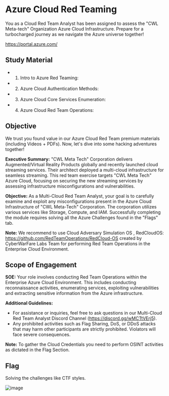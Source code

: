 # Azure Cloud Red Teaming
You as a Cloud Red Team Analyst has been assigned to assess the "CWL Meta-tech" Organization Azure Cloud Infrastructure. Prepare for a turbocharged journey as we navigate the Azure universe together!

https://portal.azure.com/


## Study Material
+ 1. Intro to Azure Red Teaming:
+ 2. Azure Cloud Authentication Methods: 
+ 3. Azure Cloud Core Services Enumeration: 
+ 4. Azure Cloud Red Team Operations: 


## Objective
We trust you found value in our Azure Cloud Red Team premium materials (including Videos + PDFs). Now, let's dive into some hacking adventures together!

**Executive Summary:**
"CWL Meta Tech" Corporation delivers Augmented/Virtual Reality Products globally and recently launched cloud streaming services. Their architect deployed a multi-cloud infrastructure for seamless streaming. This red team exercise targets "CWL Meta Tech" Azure Cloud, focusing on securing the new streaming services by assessing infrastructure misconfigurations and vulnerabilities.

**Objective:**
As a Multi-Cloud Red Team Analyst, your goal is to carefully examine and exploit any misconfigurations present in the Azure Cloud Infrastructure of "CWL Meta-Tech" Corporation. The corporation utilizes various services like Storage, Compute, and IAM. Successfully completing the module requires solving all the Azure Challenges found in the "Flags" tab.

**Note:**
We recommend to use Cloud Adversary Simulation OS , RedCloudOS: https://github.com/RedTeamOperations/RedCloud-OS created by CyberWarFare Labs Team for performing Red Team Operations in the Enterprise Cloud Environment.


## Scope of Engagement
**SOE:**
Your role involves conducting Red Team Operations within the Enterprise Azure Cloud Environment. This includes conducting reconnaissance activities, enumerating services, exploiting vulnerabilities and extracting sensitive information from the Azure infrastructure.

**Additional Guidelines:**
+ For assistance or inquiries, feel free to ask questions in our Multi-Cloud Red Team Analyst Discord Channel (https://discord.gg/wMCTtVErj5).
+ Any prohibited activities such as Flag Sharing, DoS, or DDoS attacks that may harm other participants are strictly prohibited. Violators will face severe consequences.

**Note:**
To gather the Cloud Credentials you need to perform OSINT activities as dictated in the Flag Section.

## Flag
Solving the challenges like CTF styles.

![image](https://github.com/h4md153v63n/CloudSec/assets/5091265/d7a7d714-099f-47d0-b6b1-75848f91f1cc)

